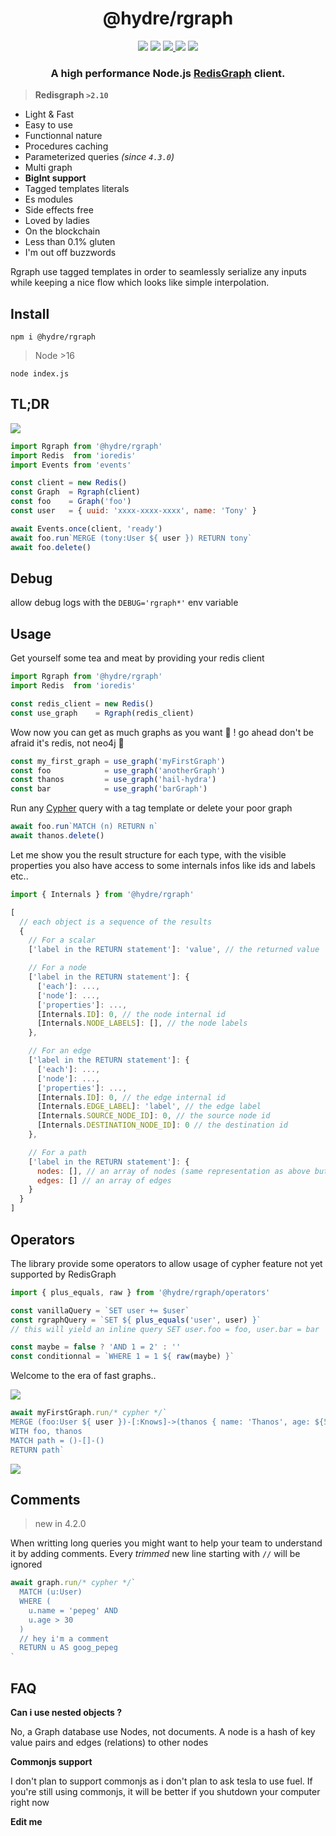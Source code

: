 <h1 align=center>@hydre/rgraph</h1>
<p align=center>
  <img src="https://img.shields.io/github/license/hydreio/rgraph.svg?style=for-the-badge" />
  <img src="https://img.shields.io/codecov/c/github/hydreio/rgraph/edge?logo=codecov&style=for-the-badge"/>
  <a href="https://www.npmjs.com/package/@hydre/rgraph">
    <img src="https://img.shields.io/npm/v/@hydre/rgraph.svg?logo=npm&style=for-the-badge" />
  </a>
  <img src="https://img.shields.io/npm/dw/@hydre/rgraph?logo=npm&style=for-the-badge" />
  <img src="https://img.shields.io/github/workflow/status/hydreio/rgraph/CI?logo=Github&style=for-the-badge" />
</p>

<h3 align=center>A high performance Node.js
  <a href="https://github.com/RedisGraph/RedisGraph" target="_blank">RedisGraph</a>
  client.
</h3>

> **Redisgraph `>2.10`**

- Light & Fast
- Easy to use
- Functionnal nature
- Procedures caching
- Parameterized queries _(since `4.3.0`)_
- Multi graph
- **BigInt support**
- Tagged templates literals
- Es modules
- Side effects free
- Loved by ladies
- On the blockchain
- Less than 0.1% gluten
- I'm out off buzzwords

Rgraph use tagged templates in order to seamlessly serialize any inputs
while keeping a nice flow which looks like simple interpolation.

## Install

```
npm i @hydre/rgraph
```

> Node >16
```
node index.js
```

## TL;DR

![](https://i.imgur.com/JiG19RH.png)

```js
import Rgraph from '@hydre/rgraph'
import Redis  from 'ioredis'
import Events from 'events'

const client = new Redis()
const Graph  = Rgraph(client)
const foo    = Graph('foo')
const user   = { uuid: 'xxxx-xxxx-xxxx', name: 'Tony' }

await Events.once(client, 'ready')
await foo.run`MERGE (tony:User ${ user }) RETURN tony`
await foo.delete()
```

## Debug

allow debug logs with the `DEBUG='rgraph*'` env variable

## Usage

Get yourself some tea and meat by providing your redis client

```js
import Rgraph from '@hydre/rgraph'
import Redis  from 'ioredis'

const redis_client = new Redis()
const use_graph    = Rgraph(redis_client)
```

Wow now you can get as much graphs as you want 💃 !
go ahead don't be afraid it's redis, not neo4j 🦐

```js
const my_first_graph = use_graph('myFirstGraph')
const foo            = use_graph('anotherGraph')
const thanos         = use_graph('hail-hydra')
const bar            = use_graph('barGraph')
```

Run any [Cypher](https://neo4j.com/docs/cypher-manual/current/) query with a tag template or delete your poor graph
```js
await foo.run`MATCH (n) RETURN n`
await thanos.delete()
```

Let me show you the result structure for each type, with the visible properties
you also have access to some internals infos like ids and labels etc..

```js
import { Internals } from '@hydre/rgraph'

[
  // each object is a sequence of the results
  {
    // For a scalar
    ['label in the RETURN statement']: 'value', // the returned value

    // For a node
    ['label in the RETURN statement']: {
      ['each']: ...,
      ['node']: ...,
      ['properties']: ...,
      [Internals.ID]: 0, // the node internal id
      [Internals.NODE_LABELS]: [], // the node labels
    },

    // For an edge
    ['label in the RETURN statement']: {
      ['each']: ...,
      ['node']: ...,
      ['properties']: ...,
      [Internals.ID]: 0, // the edge internal id
      [Internals.EDGE_LABEL]: 'label', // the edge label
      [Internals.SOURCE_NODE_ID]: 0, // the source node id
      [Internals.DESTINATION_NODE_ID]: 0 // the destination id
    },

    // For a path
    ['label in the RETURN statement']: {
      nodes: [], // an array of nodes (same representation as above but without the return label)
      edges: [] // an array of edges
    }
  }
]
```

## Operators

The library provide some operators to allow usage of cypher feature not yet supported by RedisGraph

```js
import { plus_equals, raw } from '@hydre/rgraph/operators'

const vanillaQuery = `SET user += $user`
const rgraphQuery = `SET ${ plus_equals('user', user) }`
// this will yield an inline query SET user.foo = foo, user.bar = bar

const maybe = false ? 'AND 1 = 2' : ''
const conditionnal = `WHERE 1 = 1 ${ raw(maybe) }`
```

Welcome to the era of fast graphs..

![](https://forthebadge.com/images/badges/certified-snoop-lion.svg)

```js
await myFirstGraph.run/* cypher */`
MERGE (foo:User ${ user })-[:Knows]->(thanos { name: 'Thanos', age: ${5 + 5}, a: ${true}, c: ${51.000000000016} })
WITH foo, thanos
MATCH path = ()-[]-()
RETURN path`
```
![](https://i.imgur.com/oTrFy25.png)

## Comments

> new in 4.2.0

When writting long queries you might want to help your team to understand it
by adding comments. Every _trimmed_ new line starting with `//` will be ignored

```js
await graph.run/* cypher */`
  MATCH (u:User)
  WHERE (
    u.name = 'pepeg' AND
    u.age > 30
  )
  // hey i'm a comment
  RETURN u AS goog_pepeg
`
```

## FAQ

**Can i use nested objects ?**

No, a Graph database use Nodes, not documents. A node is a hash of key value pairs
and edges (relations) to other nodes

**Commonjs support**

I don't plan to support commonjs as i don't plan to ask tesla to use fuel.
If you're still using commonjs, it will be better if you shutdown your computer right now

**Edit me**
